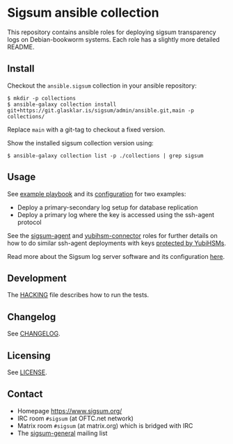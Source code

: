 # Sigsum ansible collection

This repository contains ansible roles for deploying sigsum transparency logs
on Debian-bookworm systems.  Each role has a slightly more detailed README.

## Install

Checkout the `ansible.sigsum` collection in your ansible repository:

    $ mkdir -p collections
    $ ansible-galaxy collection install git+https://git.glasklar.is/sigsum/admin/ansible.git,main -p collections/

Replace `main` with a git-tag to checkout a fixed version.

Show the installed sigsum collection version using:

    $ ansible-galaxy collection list -p ./collections | grep sigsum

## Usage

See [example playbook](./molecule/default/converge.yml) and its
[configuration](./molecule/default/host_vars/) for two examples:
- Deploy a primary-secondary log setup for database replication
- Deploy a primary log where the key is accessed using the ssh-agent protocol

See the [sigsum-agent](./roles/sigsum_agent) and
[yubihsm-connector](./roles/yubihsm_connector) roles for further details on how
to do similar ssh-agent deployments with keys [protected by YubiHSMs][].

Read more about the Sigsum log server software and its configuration
[here](https://git.glasklar.is/sigsum/core/log-go/-/tree/main/doc#configuring-and-using-the-log-server-implementation).

[protected by YubiHSMs]: https://git.glasklar.is/sigsum/core/key-mgmt/#documentation

## Development

The [HACKING](./HACKING) file describes how to run the tests.

## Changelog

See [CHANGELOG](./docs/docsite/rst/CHANGELOG.rst).

## Licensing
See [LICENSE](./LICENSE).

## Contact

* Homepage https://www.sigsum.org/
* IRC room `#sigsum` (at OFTC.net network)
* Matrix room `#sigsum` (at matrix.org) which is bridged with IRC
* The [sigsum-general][] mailing list

[sigsum-general]: https://lists.sigsum.org/mailman3/hyperkitty/list/sigsum-general@lists.sigsum.org/
